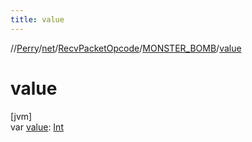 ```yaml
---
title: value
---
```

//[Perry](../../../../index.html)/[net](../../index.html)/[RecvPacketOpcode](../index.html)/[MONSTER_BOMB](index.html)/[value](value.html)



# value



[jvm]\
var [value](value.html): [Int](https://kotlinlang.org/api/latest/jvm/stdlib/kotlin/-int/index.html)




